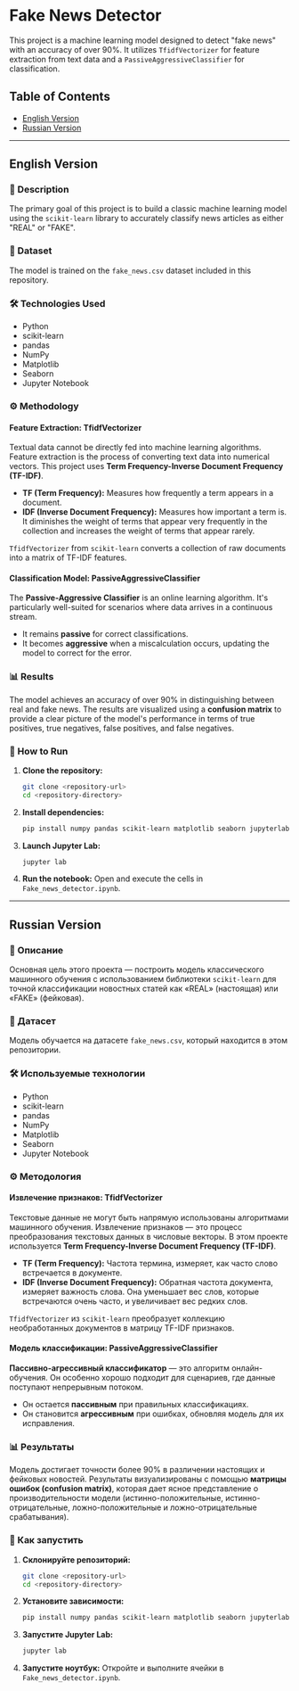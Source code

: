 # Fake News Detector

This project is a machine learning model designed to detect "fake news" with an accuracy of over 90%. It utilizes `TfidfVectorizer` for feature extraction from text data and a `PassiveAggressiveClassifier` for classification.

## Table of Contents
- [English Version](#english-version)
- [Russian Version](#russian-version)

---

## English Version

### 📝 Description
The primary goal of this project is to build a classic machine learning model using the `scikit-learn` library to accurately classify news articles as either "REAL" or "FAKE".

### 💾 Dataset
The model is trained on the `fake_news.csv` dataset included in this repository.

### 🛠️ Technologies Used
- Python
- scikit-learn
- pandas
- NumPy
- Matplotlib
- Seaborn
- Jupyter Notebook

### ⚙️ Methodology

#### Feature Extraction: TfidfVectorizer
Textual data cannot be directly fed into machine learning algorithms. Feature extraction is the process of converting text data into numerical vectors. This project uses **Term Frequency-Inverse Document Frequency (TF-IDF)**.

- **TF (Term Frequency):** Measures how frequently a term appears in a document.
- **IDF (Inverse Document Frequency):** Measures how important a term is. It diminishes the weight of terms that appear very frequently in the collection and increases the weight of terms that appear rarely.

`TfidfVectorizer` from `scikit-learn` converts a collection of raw documents into a matrix of TF-IDF features.

#### Classification Model: PassiveAggressiveClassifier
The **Passive-Aggressive Classifier** is an online learning algorithm. It's particularly well-suited for scenarios where data arrives in a continuous stream.

- It remains **passive** for correct classifications.
- It becomes **aggressive** when a miscalculation occurs, updating the model to correct for the error.

### 📊 Results
The model achieves an accuracy of over 90% in distinguishing between real and fake news. The results are visualized using a **confusion matrix** to provide a clear picture of the model's performance in terms of true positives, true negatives, false positives, and false negatives.

### 🚀 How to Run
1.  **Clone the repository:**
    ```bash
    git clone <repository-url>
    cd <repository-directory>
    ```
2.  **Install dependencies:**
    ```bash
    pip install numpy pandas scikit-learn matplotlib seaborn jupyterlab
    ```
3.  **Launch Jupyter Lab:**
    ```bash
    jupyter lab
    ```
4.  **Run the notebook:**
    Open and execute the cells in `Fake_news_detector.ipynb`.

---

## Russian Version

### 📝 Описание
Основная цель этого проекта — построить модель классического машинного обучения с использованием библиотеки `scikit-learn` для точной классификации новостных статей как «REAL» (настоящая) или «FAKE» (фейковая).

### 💾 Датасет
Модель обучается на датасете `fake_news.csv`, который находится в этом репозитории.

### 🛠️ Используемые технологии
- Python
- scikit-learn
- pandas
- NumPy
- Matplotlib
- Seaborn
- Jupyter Notebook

### ⚙️ Методология

#### Извлечение признаков: TfidfVectorizer
Текстовые данные не могут быть напрямую использованы алгоритмами машинного обучения. Извлечение признаков — это процесс преобразования текстовых данных в числовые векторы. В этом проекте используется **Term Frequency-Inverse Document Frequency (TF-IDF)**.

- **TF (Term Frequency):** Частота термина, измеряет, как часто слово встречается в документе.
- **IDF (Inverse Document Frequency):** Обратная частота документа, измеряет важность слова. Она уменьшает вес слов, которые встречаются очень часто, и увеличивает вес редких слов.

`TfidfVectorizer` из `scikit-learn` преобразует коллекцию необработанных документов в матрицу TF-IDF признаков.

#### Модель классификации: PassiveAggressiveClassifier
**Пассивно-агрессивный классификатор** — это алгоритм онлайн-обучения. Он особенно хорошо подходит для сценариев, где данные поступают непрерывным потоком.

- Он остается **пассивным** при правильных классификациях.
- Он становится **агрессивным** при ошибках, обновляя модель для их исправления.

### 📊 Результаты
Модель достигает точности более 90% в различении настоящих и фейковых новостей. Результаты визуализированы с помощью **матрицы ошибок (confusion matrix)**, которая дает ясное представление о производительности модели (истинно-положительные, истинно-отрицательные, ложно-положительные и ложно-отрицательные срабатывания).

### 🚀 Как запустить
1.  **Склонируйте репозиторий:**
    ```bash
    git clone <repository-url>
    cd <repository-directory>
    ```
2.  **Установите зависимости:**
    ```bash
    pip install numpy pandas scikit-learn matplotlib seaborn jupyterlab
    ```
3.  **Запустите Jupyter Lab:**
    ```bash
    jupyter lab
    ```
4.  **Запустите ноутбук:**
    Откройте и выполните ячейки в `Fake_news_detector.ipynb`.
